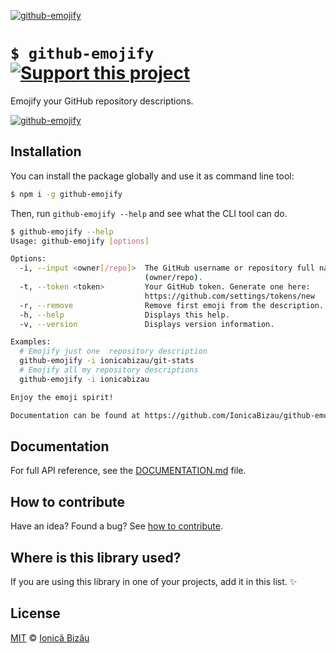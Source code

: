 [![github-emojify](http://i.imgur.com/CIeDHAi.png)](#)

# `$ github-emojify` [![Support this project][donate-now]][paypal-donations]

Emojify your GitHub repository descriptions.

[![github-emojify](http://i.imgur.com/sLiyIOK.png)](#)

## Installation

You can install the package globally and use it as command line tool:

```sh
$ npm i -g github-emojify
```

Then, run `github-emojify --help` and see what the CLI tool can do.

```sh
$ github-emojify --help
Usage: github-emojify [options]

Options:
  -i, --input <owner[/repo]>  The GitHub username or repository full name
                              (owner/repo).                              
  -t, --token <token>         Your GitHub token. Generate one here:      
                              https://github.com/settings/tokens/new     
  -r, --remove                Remove first emoji from the description.   
  -h, --help                  Displays this help.                        
  -v, --version               Displays version information.              

Examples:
  # Emojify just one  repository description
  github-emojify -i ionicabizau/git-stats
  # Emojify all my repository descriptions
  github-emojify -i ionicabizau

Enjoy the emoji spirit!

Documentation can be found at https://github.com/IonicaBizau/github-emojifiy#readme
```

## Documentation

For full API reference, see the [DOCUMENTATION.md][docs] file.

## How to contribute
Have an idea? Found a bug? See [how to contribute][contributing].

## Where is this library used?
If you are using this library in one of your projects, add it in this list. :sparkles:

## License

[MIT][license] © [Ionică Bizău][website]

[paypal-donations]: https://www.paypal.com/cgi-bin/webscr?cmd=_s-xclick&hosted_button_id=RVXDDLKKLQRJW
[donate-now]: http://i.imgur.com/6cMbHOC.png

[license]: http://showalicense.com/?fullname=Ionic%C4%83%20Biz%C4%83u%20%3Cbizauionica%40gmail.com%3E%20(http%3A%2F%2Fionicabizau.net)&year=2015#license-mit
[website]: http://ionicabizau.net
[contributing]: /CONTRIBUTING.md
[docs]: /DOCUMENTATION.md